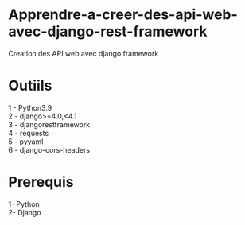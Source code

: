 # Apprendre-a-creer-des-api-web-avec-django-rest-framework
Creation des API web avec django framework

# Outiils<br>
1 - Python3.9 <br>
2 - django>=4.0,<4.1 <br>
3 - djangorestframework<br>
4 - requests<br>
5 - pyyaml<br>
6 - django-cors-headers<br>

# Prerequis<br>
1- Python<br>
2- Django<br>
